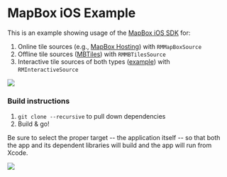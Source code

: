 # MapBox iOS Example

This is an example showing usage of the [MapBox iOS SDK](https://github.com/mapbox/mapbox-ios-sdk) for: 

 1. Online tile sources (e.g., [MapBox Hosting](http://mapbox.com/plans/)) with `RMMapBoxSource`
 1. Offline tile sources ([MBTiles](http://mbtiles.org)) with `RMMBTilesSource`
 1. Interactive tile sources of both types ([example](http://mapbox.com/demo/visiblemap/)) with `RMInteractiveSource`

![](https://github.com/mapbox/mapbox-ios-example/raw/master/screenshot.png)

### Build instructions

 1. `git clone --recursive` to pull down dependencies
 1. Build & go!

Be sure to select the proper target -- the application itself -- so that both the app and its dependent libraries will build and the app will run from Xcode. 

![](https://github.com/mapbox/mapbox-ios-example/raw/master/target.png)